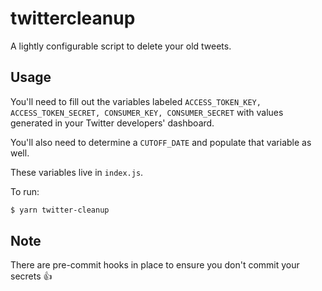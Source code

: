 # twittercleanup

A lightly configurable script to delete your old tweets.

## Usage

You'll need to fill out the variables labeled `ACCESS_TOKEN_KEY, ACCESS_TOKEN_SECRET, CONSUMER_KEY, CONSUMER_SECRET` with values generated in your Twitter developers' dashboard.

You'll also need to determine a `CUTOFF_DATE` and populate that variable as well.

These variables live in `index.js`.

To run:

```bash
$ yarn twitter-cleanup
```

## Note

There are pre-commit hooks in place to ensure you don't commit your secrets 👍